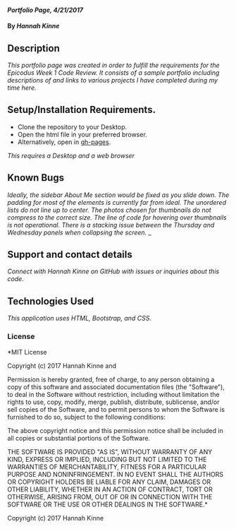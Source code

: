 #### _Portfolio Page, 4/21/2017_

#### By _Hannah Kinne_

## Description

_This portfolio page was created in order to fulfill the requirements for the Epicodus Week 1 Code Review. It consists of a sample portfolio including descriptions of and links to various projects I have completed during my time here._

## Setup/Installation Requirements.

* Clone the repository to your Desktop.
* Open the html file in your preferred browser.
* Alternatively, open in [gh-pages](https://hannah-k.github.io/hkportfolio).

_This requires a Desktop and a web browser_

## Known Bugs
_Ideally, the sidebar About Me section would be fixed as you slide down. The padding for most of the elements is currently far from ideal. The unordered lists do not line up to center. The photos chosen for thumbnails do not compress to the correct size. The line of code for hovering over thumbnails is not operational. There is a stacking issue between the Thursday and Wednesday panels when collapsing the screen._
_
## Support and contact details

_Connect with Hannah Kinne on GitHub with issues or inquiries about this code._

## Technologies Used

_This application uses HTML, Bootstrap, and CSS._

### License

*MIT License

Copyright (c) 2017 Hannah Kinne and

Permission is hereby granted, free of charge, to any person obtaining a copy of this software and associated documentation files (the "Software"), to deal in the Software without restriction, including without limitation the rights to use, copy, modify, merge, publish, distribute, sublicense, and/or sell copies of the Software, and to permit persons to whom the Software is furnished to do so, subject to the following conditions:

The above copyright notice and this permission notice shall be included in all copies or substantial portions of the Software.

THE SOFTWARE IS PROVIDED "AS IS", WITHOUT WARRANTY OF ANY KIND, EXPRESS OR IMPLIED, INCLUDING BUT NOT LIMITED TO THE WARRANTIES OF MERCHANTABILITY, FITNESS FOR A PARTICULAR PURPOSE AND NONINFRINGEMENT. IN NO EVENT SHALL THE AUTHORS OR COPYRIGHT HOLDERS BE LIABLE FOR ANY CLAIM, DAMAGES OR OTHER LIABILITY, WHETHER IN AN ACTION OF CONTRACT, TORT OR OTHERWISE, ARISING FROM, OUT OF OR IN CONNECTION WITH THE SOFTWARE OR THE USE OR OTHER DEALINGS IN THE SOFTWARE.*

Copyright (c) 2017 Hannah Kinne

